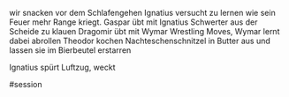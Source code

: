 wir snacken vor dem Schlafengehen
Ignatius versucht zu lernen wie sein Feuer mehr Range kriegt.
Gaspar übt mit Ignatius Schwerter aus der Scheide zu klauen
Dragomir übt mit Wymar Wrestling Moves, Wymar lernt dabei abrollen
Theodor kochen Nachteschenschnitzel in Butter aus und lassen sie im Bierbeutel erstarren

Ignatius spürt Luftzug, weckt 

#session